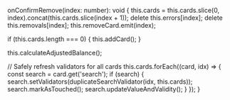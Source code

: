 onConfirmRemove(index: number): void {
  this.cards = this.cards.slice(0, index).concat(this.cards.slice(index + 1));
  delete this.errors[index];
  delete this.removals[index];
  this.removeCard.emit(index);

  if (this.cards.length === 0) {
    this.addCard();
  }

  this.calculateAdjustedBalance();

  // Safely refresh validators for all cards
  this.cards.forEach((card, idx) => {
    const search = card.get('search');
    if (search) {
      search.setValidators(duplicateSearchValidator(idx, this.cards));
      search.markAsTouched();
      search.updateValueAndValidity();
    }
  });
}